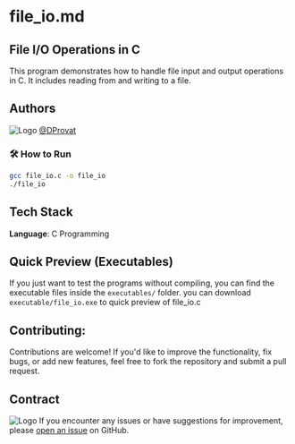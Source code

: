 # file_io.md

## File I/O Operations in C

This program demonstrates how to handle file input and output operations in C. It includes reading from and writing to a file.


## Authors

![Logo](https://arprovat.com/assets/img/favicon.ico)
[@DProvat](https://github.com/Provat-14)


### 🛠️ How to Run
```bash
gcc file_io.c -o file_io
./file_io
```


## Tech Stack

**Language**: C Programming


## Quick Preview (Executables)
If you just want to test the programs without compiling, you can find the executable files inside the `executables/` folder. you can download `executable/file_io.exe` to quick preview of file_io.c 

## Contributing:

Contributions are welcome! If you'd like to improve the functionality, fix bugs, or add new features, feel free to fork the repository and submit a pull request.


## Contract

![Logo](https://arprovat.com/assets/img/favicon.ico)
If you encounter any issues or have suggestions for improvement, please [open an issue](https://github.com/Provat-14/basic_c_programs/issues/new)
 on GitHub.

